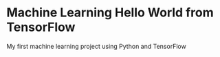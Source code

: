 # Machine Learning Hello World from TensorFlow

My first machine learning project using Python and TensorFlow